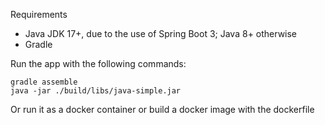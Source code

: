 Requirements  
- Java JDK 17+, due to the use of Spring Boot 3; Java 8+ otherwise
- Gradle

Run the app with the following commands:

```gradle assemble```  
```java -jar ./build/libs/java-simple.jar```

Or run it as a docker container or build a docker image with the dockerfile
